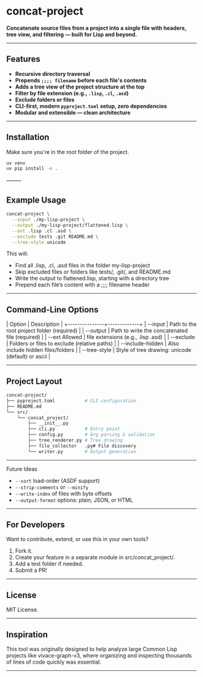 # concat-project

**Concatenate source files from a project into a single file with headers, tree view, and filtering — built for Lisp and beyond.**

---

## Features

- **Recursive directory traversal**
- **Prepends `;;;; filename` before each file's contents**
- **Adds a tree view of the project structure at the top**
- **Filter by file extension (e.g., `.lisp`, `.cl`, `.asd`)**
- **Exclude folders or files**
- **CLI-first, modern `pyproject.toml` setup, zero dependencies**
- **Modular and extensible — clean architecture**

---

## Installation

Make sure you're in the root folder of the project.

```bash
uv venv
uv pip install -e .
```

⸻

## Example Usage

```bash
concat-project \
  --input ./my-lisp-project \
  --output ./my-lisp-project/flattened.lisp \
  --ext .lisp .cl .asd \
  --exclude tests .git README.md \
  --tree-style unicode
```

This will:
- Find all .lisp, .cl, .asd files in the folder my-lisp-project
- Skip excluded files or folders like tests/, .git/, and README.md
- Write the output to flattened.lisp, starting with a directory tree
- Prepend each file’s content with a ;;;; filename header

---

##  Command-Line Options

| Option	| Description |
+---------------+-------------+
| --input	| Path to the root project folder (required) |
| --output	| Path to write the concatenated file (required) |
| --ext	Allowed | file extensions (e.g., .lisp .asd) |
| --exclude	| Folders or files to exclude (relative paths) |
| --include-hidden	| Also include hidden files/folders |
| --tree-style	| Style of tree drawing: unicode (default) or ascii |


---

## Project Layout

```bash
concat-project/
├── pyproject.toml           # CLI configuration
├── README.md
└── src/
    └── concat_project/
        ├── __init__.py
        ├── cli.py           # Entry point
        ├── config.py        # Arg parsing & validation
        ├── tree_renderer.py # Tree drawing
        ├── file_collector   .py# File discovery
        └── writer.py        # Output generation
```

---

Future Ideas
- `--sort` load-order (ASDF support)
- `--strip-comments` or `--minify`
- `--write-index` of files with byte offsets
- `--output-format` options: plain, JSON, or HTML

---

## For Developers

Want to contribute, extend, or use this in your own tools?
1. Fork it.
2. Create your feature in a separate module in src/concat_project/.
3. Add a test folder if needed.
4. Submit a PR!

---

## License

MIT License.

---

## Inspiration

This tool was originally designed to help analyze large Common Lisp projects like vivace-graph-v3, where organizing and inspecting thousands of lines of code quickly was essential.

---

